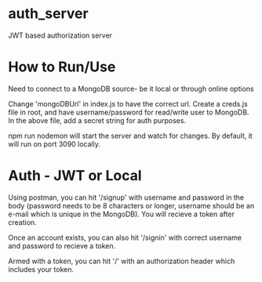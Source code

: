 # auth_server
 JWT based authorization server

# How to Run/Use
Need to connect to a MongoDB source- be it local or through online options

Change 'mongoDBUrl' in index.js to have the correct url. 
Create a creds.js file in root, and have username/password for read/write user to MongoDB.
In the above file, add a secret string for auth purposes.

npm run nodemon will start the server and watch for changes. By default, it will run on port 3090 locally. 

# Auth - JWT or Local
Using postman, you can hit '/signup' with username and password in the body (password needs to be 8 characters or longer, username should be an e-mail which is unique in the MongoDB). You will recieve a token after creation.

Once an account exists, you can also hit '/signin' with correct username and password to recieve a token.

Armed with a token, you can hit '/' with an authorization header which includes your token.

